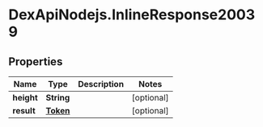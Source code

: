 # DexApiNodejs.InlineResponse20039

## Properties

Name | Type | Description | Notes
------------ | ------------- | ------------- | -------------
**height** | **String** |  | [optional] 
**result** | [**Token**](Token.md) |  | [optional] 


